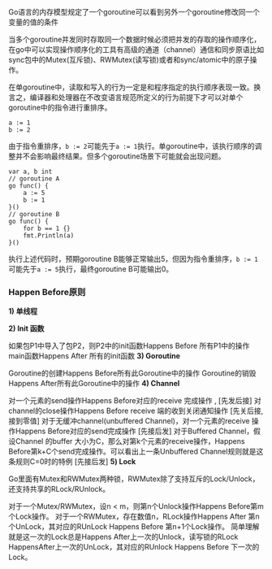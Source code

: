 

Go语言的内存模型规定了一个goroutine可以看到另外一个goroutine修改同一个变量的值的条件

当多个goroutine并发同时存取同一个数据时候必须把并发的存取的操作顺序化，在go中可以实现操作顺序化的工具有高级的通道（channel）通信和同步原语比如sync包中的Mutex(互斥锁)、RWMutex(读写锁)或者和sync/atomic中的原子操作。

在单goroutine中，读取和写入的行为一定是和程序指定的执行顺序表现一致。换言之，编译器和处理器在不改变语言规范所定义的行为前提下才可以对单个goroutine中的指令进行重排序。

```text
a := 1
b := 2
```

由于指令重排序，`b := 2`可能先于`a := 1`执行。单goroutine中，该执行顺序的调整并不会影响最终结果。但多个goroutine场景下可能就会出现问题。

```text
var a, b int
// goroutine A
go func() {
    a := 5
    b := 1
}()
// goroutine B
go func() {
    for b == 1 {}
    fmt.Println(a)
}()
```

执行上述代码时，预期goroutine B能够正常输出5，但因为指令重排序，`b := 1`可能先于`a := 5`执行，最终goroutine B可能输出0。

### Happen Before原则

**1) 单线程**

**2) Init 函数**

如果包P1中导入了包P2，则P2中的init函数Happens Before 所有P1中的操作
main函数Happens After 所有的init函数
**3) Goroutine**

Goroutine的创建Happens Before所有此Goroutine中的操作
Goroutine的销毁Happens After所有此Goroutine中的操作
**4) Channel**

对一个元素的send操作Happens Before对应的receive 完成操作 , [先发后接]
对channel的close操作Happens Before receive 端的收到关闭通知操作 [先关后接,接到零值]
对于无缓冲channel(unbuffered Channel)，对一个元素的receive 操作Happens Before对应的send完成操作 [先接后发]
对于Buffered Channel，假设Channel 的buffer 大小为C，那么对第k个元素的receive操作，Happens Before第k+C个send完成操作。可以看出上一条Unbuffered Channel规则就是这条规则C=0时的特例 [先接后发]
**5) Lock**

Go里面有Mutex和RWMutex两种锁，RWMutex除了支持互斥的Lock/Unlock，还支持共享的RLock/RUnlock。

对于一个Mutex/RWMutex，设n < m，则第n个Unlock操作Happens Before第m个Lock操作。
对于一个RWMutex，存在数值n，RLock操作Happens After 第n个UnLock，其对应的RUnLock Happens Before 第n+1个Lock操作。
简单理解就是这一次的Lock总是Happens After上一次的Unlock，读写锁的RLock HappensAfter上一次的UnLock，其对应的RUnlock Happens Before 下一次的Lock。